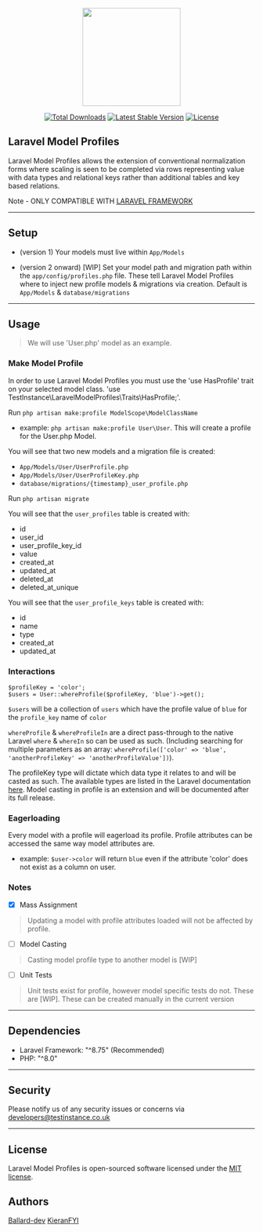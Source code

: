 <p align="center"><a href="https://testinstance.co.uk" target="_blank"><img src="https://raw.githubusercontent.com/Test-Instance/Laravel-Model-Profiles/master/.github/images/testinstancebanner.png" width="200"></a></p>

<p align="center">
<a href="https://packagist.org/packages/testinstance/laravel-model-profiles"><img src="https://poser.pugx.org/testinstance/laravel-model-profiles/d/total.svg" alt="Total Downloads"></a>
<a href="https://packagist.org/packages/testinstance/laravel-model-profiles"><img src="https://poser.pugx.org/testinstance/laravel-model-profiles/v/stable.svg" alt="Latest Stable Version"></a>
<a href="https://packagist.org/packages/testinstance/laravel-model-profiles"><img src="https://poser.pugx.org/testinstance/laravel-model-profiles/license.svg" alt="License"></a>
</p>

## Laravel Model Profiles

<p>
Laravel Model Profiles allows the extension of conventional normalization forms where scaling is seen to be completed via rows representing value with data types and relational keys rather than additional tables and key based relations.

Note - ONLY COMPATIBLE WITH <a href="https://packagist.org/packages/laravel/framework">LARAVEL FRAMEWORK</a>
</p>

<hr/>

## Setup

- (version 1) 
Your models must live within `App/Models`

- (version 2 onward) [WIP]
Set your model path and migration path within the `app/config/profiles.php` file. These tell Laravel Model Profiles where to inject new profile models & migrations via creation.
Default is `App/Models` & `database/migrations`

<hr/>

## Usage

> We will use 'User.php' model as an example.

### Make Model Profile

In order to use Laravel Model Profiles you must use the 'use HasProfile' trait on your selected model class. 'use TestInstance\LaravelModelProfiles\Traits\HasProfile;'.

Run `php artisan make:profile ModelScope\ModelClassName`
- example: `php artisan make:profile User\User`. This will create a profile for the User.php Model.

You will see that two new models and a migration file is created:
- `App/Models/User/UserProfile.php`
- `App/Models/User/UserProfileKey.php`
- `database/migrations/{timestamp}_user_profile.php`

Run `php artisan migrate`

You will see that the `user_profiles` table is created with:
- id
- user_id
- user_profile_key_id
- value
- created_at
- updated_at
- deleted_at
- deleted_at_unique

You will see that the `user_profile_keys` table is created with:
- id
- name
- type
- created_at
- updated_at

### Interactions

````
$profileKey = 'color';
$users = User::whereProfile($profileKey, 'blue')->get();
```` 

`$users` will be a collection of `users` which have the profile value of `blue` for the `profile_key` name of `color`

`whereProfile` & `whereProfileIn` are a direct pass-through to the native Laravel `where` & `whereIn` so can be used as such. (Including searching for multiple parameters as an array: `whereProfile(['color' => 'blue', 'anotherProfileKey' => 'anotherProfileValue'])`).

The profileKey type will dictate which data type it relates to and will be casted as such. The available types are listed in the Laravel documentation <a href="https://laravel.com/docs/8.x/eloquent-mutators#attribute-casting">here</a>. Model casting in profile is an extension and will be documented after its full release. 

### Eagerloading

Every model with a profile will eagerload its profile. Profile attributes can be accessed the same way model attributes are.
- example: `$user->color` will return `blue` even if the attribute 'color' does not exist as a column on user.

### Notes

- [x] Mass Assignment
> Updating a model with profile attributes loaded will not be affected by profile.

- [ ] Model Casting
> Casting model profile type to another model is [WIP]

- [ ] Unit Tests
> Unit tests exist for profile, however model specific tests do not. These are [WIP]. These can be created manually in the current version

<hr/>

## Dependencies

- Laravel Framework: "^8.75" (Recommended)
- PHP:               "^8.0"

<hr/>

## Security

Please notify us of any security issues or concerns via [developers@testinstance.co.uk](mailto:developers@testinstance.co.uk)

<hr/>

## License

Laravel Model Profiles is open-sourced software licensed under the [MIT license](https://opensource.org/licenses/MIT).

## Authors

<a href="https://github.com/Ballard-dev">Ballard-dev</a>
<a href="https://github.com/KieranFYi">KieranFYI</a>

